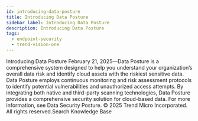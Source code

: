 ```yaml
---
id: introducing-data-posture
title: Introducing Data Posture
sidebar_label: Introducing Data Posture
description: Introducing Data Posture
tags:
  - endpoint-security
  - trend-vision-one
---
```


 Introducing Data Posture February 21, 2025—Data Posture is a comprehensive system designed to help you understand your organization’s overall data risk and identify cloud assets with the riskiest sensitive data. Data Posture employs continuous monitoring and risk assessment protocols to identify potential vulnerabilities and unauthorized access attempts. By integrating both native and third-party scanning technologies, Data Posture provides a comprehensive security solution for cloud-based data. For more information, see Data Security Posture. © 2025 Trend Micro Incorporated. All rights reserved.Search Knowledge Base